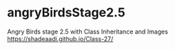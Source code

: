 # angryBirdsStage2.5
Angry Birds stage 2.5 with Class Inheritance and Images
https://shadeaadi.github.io/Class-27/
